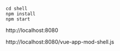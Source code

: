 ```
cd shell
npm install
npm start
```

http://localhost:8080

http://localhost:8080/vue-app-mod-shell.js
